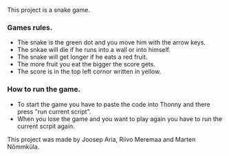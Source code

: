 This project is a snake game.
### Games rules.
- The snake is the green dot and you move him with the arrow keys.
- The snkae will die if he runs into a wall or into himself.
- The snake will get longer if he eats a red fruit.
- The more fruit you eat the bigger the score gets.
- The score is in the top left cornor written in yellow.
### How to run the game.
- To start the game you have to paste the code into Thonny and there press "run current script".
- When you lose the game and you want to play again you have to run the current scrpit again.

This project was made by Joosep Aria, Riivo Meremaa and Marten Nõmmküla.

